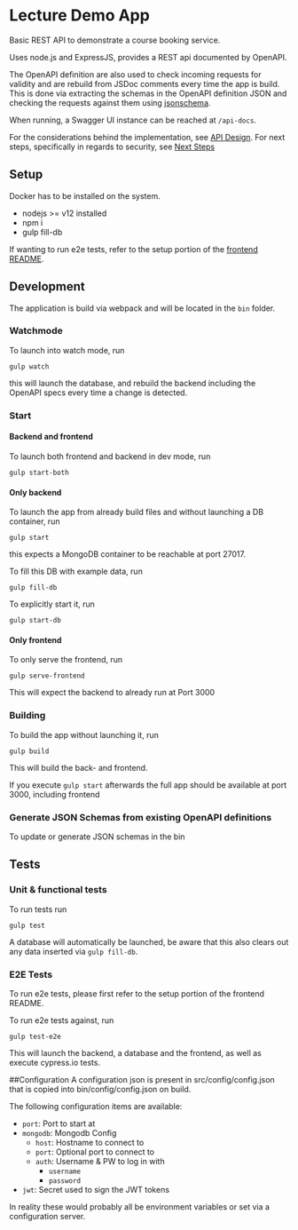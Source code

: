 # Lecture Demo App
Basic REST API to demonstrate a course booking service.

Uses node.js and ExpressJS, provides a REST api documented by OpenAPI.

The OpenAPI definition are also used to check incoming requests for validity and are rebuild from JSDoc comments every time the app is build.
This is done via extracting the schemas in the OpenAPI definition JSON and checking the requests against them using [jsonschema](https://www.npmjs.com/package/jsonschema).

When running, a Swagger UI instance can be reached at `/api-docs`.

For the considerations behind the implementation, see [API Design](/doc/API%20Design.md).
For next steps, specifically in regards to security, see [Next Steps](/doc/Next%20Steps.md)

## Setup
Docker has to be installed on the system.

* nodejs >= v12 installed
* npm i 
* gulp fill-db

If wanting to run e2e tests, refer to the setup portion of the [frontend README](/web/README.md).

## Development
The application is build via webpack and will be located in the `bin` folder.

### Watchmode
To launch into watch mode, run

`gulp watch`

this will launch the database, and rebuild the backend including the OpenAPI specs every time a change is detected.

### Start
#### Backend and frontend
To launch both frontend and backend in dev mode, run

`gulp start-both`

#### Only backend
To launch the app from already build files and without launching a DB container, run

`gulp start`

this expects a MongoDB container to be reachable at port 27017. 

To fill this DB with example data, run

`gulp fill-db`

To explicitly start it, run 

`gulp start-db`

#### Only frontend
To only serve the frontend, run

`gulp serve-frontend`

This will expect the backend to already run at Port 3000

### Building
To build the app without launching it, run

`gulp build`

This will build the back- and frontend.

If you execute `gulp start` afterwards the full app should be available at port 3000, including frontend

### Generate JSON Schemas from existing OpenAPI definitions
To update or generate JSON schemas in the bin  

## Tests
### Unit & functional tests
To run tests run

`gulp test`

A database will automatically be launched, be aware that this also clears out any data inserted via `gulp fill-db`.

### E2E Tests
To run e2e tests, please first refer to the setup portion of the frontend README.

To run e2e tests against, run

`gulp test-e2e`

This will launch the backend, a database and the frontend, as well as execute cypress.io tests.


##Configuration
A configuration json is present in src/config/config.json that is copied into bin/config/config.json on build.

The following configuration items are available:

* `port`: Port to start at
* `mongodb`: Mongodb Config
    * `host`: Hostname to connect to
    * `port`: Optional port to connect to
    * `auth`: Username & PW to log in with
        * `username`
        * `password`
* `jwt`: Secret used to sign the JWT tokens

In reality these would probably all be environment variables or set via a configuration server.

